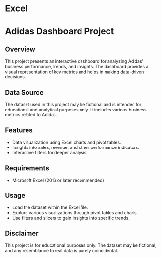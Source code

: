 # Excel
# Adidas Dashboard Project

## Overview
This project presents an interactive dashboard for analyzing Adidas' business performance, trends, and insights. The dashboard provides a visual representation of key metrics and helps in making data-driven decisions.

## Data Source
The dataset used in this project may be fictional and is intended for educational and analytical purposes only. It includes various business metrics related to Adidas.

## Features
- Data visualization using Excel charts and pivot tables.
- Insights into sales, revenue, and other performance indicators.
- Interactive filters for deeper analysis.

## Requirements
- Microsoft Excel (2016 or later recommended)

## Usage
- Load the dataset within the Excel file.
- Explore various visualizations through pivot tables and charts.
- Use filters and slicers to gain insights into specific trends.

## Disclaimer
This project is for educational purposes only. The dataset may be fictional, and any resemblance to real data is purely coincidental.


